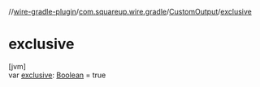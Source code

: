 //[wire-gradle-plugin](../../../index.md)/[com.squareup.wire.gradle](../index.md)/[CustomOutput](index.md)/[exclusive](exclusive.md)

# exclusive

[jvm]\
var [exclusive](exclusive.md): [Boolean](https://kotlinlang.org/api/latest/jvm/stdlib/kotlin/-boolean/index.html) = true
